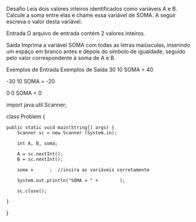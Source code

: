Desafio
Leia dois valores inteiros identificados como variáveis A e B. Calcule a soma entre elas e chame essa variável de SOMA.
A seguir escreva o valor desta variável.

Entrada
O arquivo de entrada contém 2 valores inteiros.

Saída
Imprima a variável SOMA com todas as letras maiúsculas, inserindo um espaço em branco antes e depois do símbolo de igualdade, seguido pelo valor correspondente à soma de A e B.

Exemplos de Entrada                     Exemplos de Saída
30
10                                      SOMA = 40

-30
10                                      SOMA = -20


0
0                                       SOMA = 0


import java.util.Scanner;

class Problem {

	public static void main(String[] args) {
	 	Scanner sc = new Scanner (System.in);
 
		int A, B, soma;
 
 		A = sc.nextInt();
		B = sc.nextInt();
 
 		soma =      ;  //insira as variáveis corretamente
 
 		System.out.println("SOMA = " +        );
 
 		sc.close();

	}
}